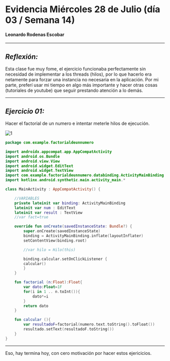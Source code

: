 # Evidencia Miércoles 28 de Julio (día 03 / Semana 14)

#### Leonardo Rodenas Escobar 

---

## ___Reflexión:___

Esta clase fue muy fome, el ejercicio funcionaba perfectamente sin necesidad de implementar a los threads (hilos), por lo que hacerlo era netamente para forzar una instancia no necesaria en la aplicación. Por mi parte, preferí usar mi tiempo en algo más importante y hacer otras cosas (tutoriales de youtube) que seguir prestando atención a lo demás.

---

## ___Ejercicio 01:___

Hacer el factorial de un numero e intentar meterle hilos de ejecución.

![1](https://i.imgur.com/0XI1ODl.png)

~~~Kotlin
package com.example.factorialdeunnumero

import androidx.appcompat.app.AppCompatActivity
import android.os.Bundle
import android.view.View
import android.widget.EditText
import android.widget.TextView
import com.example.factorialdeunnumero.databinding.ActivityMainBinding
import kotlinx.android.synthetic.main.activity_main.*

class MainActivity : AppCompatActivity() {

    //VARIABLES
    private lateinit var binding: ActivityMainBinding
    lateinit var num : EditText
    lateinit var result : TextView
    //var fact=true

    override fun onCreate(savedInstanceState: Bundle?) {
        super.onCreate(savedInstanceState)
        binding = ActivityMainBinding.inflate(layoutInflater)
        setContentView(binding.root)

        //var hilo = Hilo(this)

        binding.calcular.setOnClickListener {
        calcular()
        }
    }

    fun factorial (n:Float):Float{
        var dato:Float=1F
        for(i in 1 .. n.toInt()){
            dato*=i
        }
        return dato
    }

    fun calcular (){
        var resultadoF=factorial(numero.text.toString().toFloat())
        resultado.setText(resultadoF.toString())
    }
}
~~~
---
Eso, hay termina hoy, con cero motivación por hacer estos ejericicios.